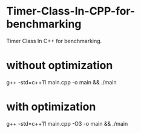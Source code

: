 # Timer-Class-In-CPP-for-benchmarking
Timer Class In C++ for benchmarking.

# without optimization
g++ -std=c++11 main.cpp -o main && ./main 
# with optimization
g++ -std=c++11 main.cpp -O3 -o main && ./main 



